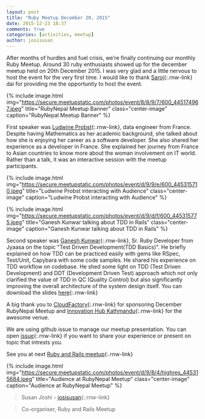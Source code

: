 ```yaml
---
layout: post
title: "Ruby Meetup December 20, 2015"
date: 2015-12-23 18:37
comments: true
categories: [activities, meetup]
author: josisusan
---
```

After months of hurdles and fuel crisis, we’re finally continuing our monthly Ruby Meetup. Around 30 ruby enthusiasts showed up for the december meetup held on 20th December 2015. I was very glad and a little nervous to host the event for the very first time. I would like to thank [Saroj](https://twitter.com/zoraslapen){:.rnw-link} dai for providing me the opportunity to host the event.

{% include image.html
    img="https://secure.meetupstatic.com/photos/event/8/8/9/7/600_445174967.jpeg"
    title="RubyNepal Meetup Banner"
    class="center-image"
    caption="RubyNepal Meetup Banner"
%}

First speaker was [Ludwine Probst](https://twitter.com/nivdul){:.rnw-link}, data engineer from France. Despite having Mathematics as her academic background, she talked about how she is enjoying her career as a software developer. She also shared her experience as a developer in France. She explained her journey from France to Asian countries to know more about the woman involvement on IT world. Rather than a talk, it was an interactive session with the meetup participants.

{% include image.html
    img="https://secure.meetupstatic.com/photos/event/d/9/9/e/600_445315710.jpeg"
    title="Ludwine Probst interacting with Audience"
    class="center-image"
    caption="Ludwine Probst interacting with Audience"
%}

{% include image.html
    img="https://secure.meetupstatic.com/photos/event/d/9/d/f/600_445315775.jpeg"
    title="Ganesh Kunwar talking about TDD in Rails"
    class="center-image"
    caption="Ganesh Kunwar talking about TDD in Rails"
%}

Second speaker was [Ganesh Kunwar](https://twitter.com/gkunwar1){:.rnw-link}, Sr. Ruby Developer from Jyaasa on the topic "Test Driven Development(TDD Basics)". He briefly explained on how TDD can be practiced easily with gems like RSpec, Test/Unit, Capybara with some code samples. He shared his experience on TDD workflow on codebase. He shed some light on TDD (Test Driven Development) and DDT (Development Driven Test) approach which not only clarified the value of TDD in QC (Quality Control) but also significantly improving the overall architecture of the system design itself. You can download the  slides [here](http://files.meetup.com/18762323/Test%20Driven%20Development%20%28TDD%29%20-%20Ruby%20Nepal%20Meetup%20-%20Dec%2020%2C2015.pdf){:.rnw-link}

A big thank you to [CloudFactory](http://www.cloudfactory.com/home){:.rnw-link} for sponsoring December RubyNepal Meetup and [Innovation Hub Kathmandu](https://www.facebook.com/IHKathmandu){:.rnw-link} for the awesome venue.

We are using github issue to manage our meetup presentation. You can open [issue](https://github.com/RubyNepal/rorh/issues){:.rnw-link} if you want to share your experience or present on topic that intrests you.

See you at next [Ruby and Rails meetup](http://www.meetup.com/Nepal-Ruby-Users-Group/){:.rnw-link}

{% include image.html
    img="https://secure.meetupstatic.com/photos/event/d/9/8/4/highres_445315684.jpeg"
    title="Audience at RubyNepal Meetup"
    class="center-image"
    caption="Audience at RubyNepal Meetup"
%}

> Susan Joshi - [josisusan](https://twitter.com/josisusan){:.rnw-link}

> Co-organiser, Ruby and Rails Meetup
